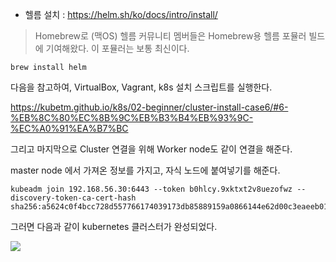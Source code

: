 - 헬름 설치 : https://helm.sh/ko/docs/intro/install/


> Homebrew로 (맥OS)
헬름 커뮤니티 멤버들은 Homebrew용 헬름 포뮬러 빌드에 기여해왔다. 이 포뮬러는 보통 최신이다.

```
brew install helm
```

다음을 참고하여, VirtualBox, Vagrant, k8s 설치 스크립트를 실행한다.

https://kubetm.github.io/k8s/02-beginner/cluster-install-case6/#6-%EB%8C%80%EC%8B%9C%EB%B3%B4%EB%93%9C-%EC%A0%91%EA%B7%BC

그리고 마지막으로 Cluster 연결을 위해 Worker node도 같이 연결을 해준다.

master node 에서 가져온 정보를 가지고, 자식 노드에 붙여넣기를 해준다.

```
kubeadm join 192.168.56.30:6443 --token b0hlcy.9xktxt2v8uezofwz --discovery-token-ca-cert-hash sha256:a5624c0f4bcc728d557766174039173db85889159a0866144e62d00c3eaeeb01
```

그러면 다음과 같이 kubernetes 클러스터가 완성되었다.

![](/images/2024-07-31-14-04-37.png)